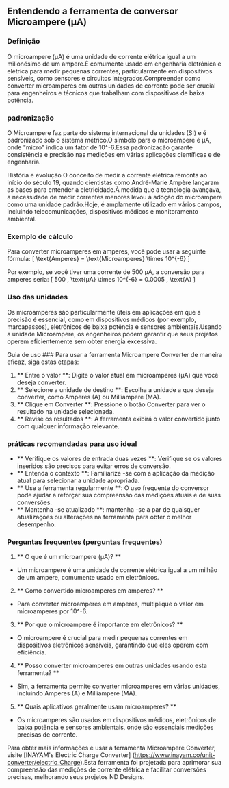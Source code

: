 ## Entendendo a ferramenta de conversor Microampere (µA)

### Definição
O microampere (µA) é uma unidade de corrente elétrica igual a um milionésimo de um ampere.É comumente usado em engenharia eletrônica e elétrica para medir pequenas correntes, particularmente em dispositivos sensíveis, como sensores e circuitos integrados.Compreender como converter microamperes em outras unidades de corrente pode ser crucial para engenheiros e técnicos que trabalham com dispositivos de baixa potência.

### padronização
O Microampere faz parte do sistema internacional de unidades (SI) e é padronizado sob o sistema métrico.O símbolo para o microampere é µA, onde "micro" indica um fator de 10^-6.Essa padronização garante consistência e precisão nas medições em várias aplicações científicas e de engenharia.

História e evolução
O conceito de medir a corrente elétrica remonta ao início do século 19, quando cientistas como André-Marie Ampère lançaram as bases para entender a eletricidade.À medida que a tecnologia avançava, a necessidade de medir correntes menores levou à adoção do microampere como uma unidade padrão.Hoje, é amplamente utilizado em vários campos, incluindo telecomunicações, dispositivos médicos e monitoramento ambiental.

### Exemplo de cálculo
Para converter microamperes em amperes, você pode usar a seguinte fórmula:
\[ \text{Amperes} = \text{Microamperes} \times 10^{-6} \]

Por exemplo, se você tiver uma corrente de 500 µA, a conversão para amperes seria:
\[ 500 \, \text{µA} \times 10^{-6} = 0.0005 \, \text{A} \]

### Uso das unidades
Os microamperes são particularmente úteis em aplicações em que a precisão é essencial, como em dispositivos médicos (por exemplo, marcapassos), eletrônicos de baixa potência e sensores ambientais.Usando a unidade Microampere, os engenheiros podem garantir que seus projetos operem eficientemente sem obter energia excessiva.

Guia de uso ###
Para usar a ferramenta Microampere Converter de maneira eficaz, siga estas etapas:
1. ** Entre o valor **: Digite o valor atual em microamperes (µA) que você deseja converter.
2. ** Selecione a unidade de destino **: Escolha a unidade a que deseja converter, como Amperes (A) ou Milliampere (MA).
3. ** Clique em Converter **: Pressione o botão Converter para ver o resultado na unidade selecionada.
4. ** Revise os resultados **: A ferramenta exibirá o valor convertido junto com qualquer informação relevante.

### práticas recomendadas para uso ideal
- ** Verifique os valores de entrada duas vezes **: Verifique se os valores inseridos são precisos para evitar erros de conversão.
- ** Entenda o contexto **: Familiarize -se com a aplicação da medição atual para selecionar a unidade apropriada.
- ** Use a ferramenta regularmente **: O uso frequente do conversor pode ajudar a reforçar sua compreensão das medições atuais e de suas conversões.
- ** Mantenha -se atualizado **: mantenha -se a par de quaisquer atualizações ou alterações na ferramenta para obter o melhor desempenho.

### Perguntas frequentes (perguntas frequentes)

1. ** O que é um microampere (µA)? **
- Um microampere é uma unidade de corrente elétrica igual a um milhão de um ampere, comumente usado em eletrônicos.

2. ** Como convertido microamperes em amperes? **
- Para converter microamperes em amperes, multiplique o valor em microamperes por 10^-6.

3. ** Por que o microampere é importante em eletrônicos? **
- O microampere é crucial para medir pequenas correntes em dispositivos eletrônicos sensíveis, garantindo que eles operem com eficiência.

4. ** Posso converter microamperes em outras unidades usando esta ferramenta? **
- Sim, a ferramenta permite converter microamperes em várias unidades, incluindo Amperes (A) e Milliampere (MA).

5. ** Quais aplicativos geralmente usam microamperes? **
- Os microamperes são usados ​​em dispositivos médicos, eletrônicos de baixa potência e sensores ambientais, onde são essenciais medições precisas de corrente.

Para obter mais informações e usar a ferramenta Microampere Converter, visite [INAYAM's Electric Charge Converter] (https://www.inayam.co/unit-converter/electric_Charge).Esta ferramenta foi projetada para aprimorar sua compreensão das medições de corrente elétrica e facilitar conversões precisas, melhorando seus projetos ND Designs.